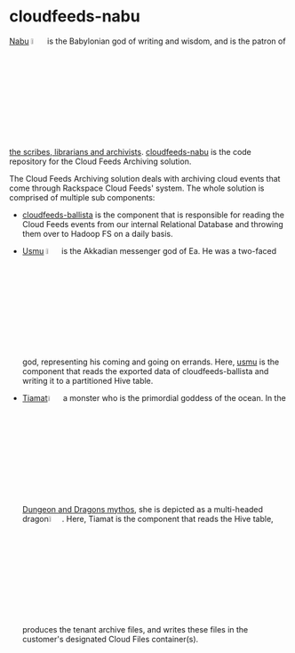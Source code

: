 cloudfeeds-nabu
===============
[Nabu](http://en.wikipedia.org/wiki/Nabu) <a href="http://www.mesopotamia.co.uk/gods/explore/images/nabu_p.gif"><img src="http://www.mesopotamia.co.uk/gods/explore/images/nabu_p.gif" width="5%" height="5%" alt="Nabu"/></a> is the Babylonian god of writing and wisdom, and is the patron of [the scribes, librarians and archivists](http://en.wikipedia.org/wiki/Preservation_%28library_and_archival_science%29#Antecedents). [cloudfeeds-nabu](http://github.com/rackerlabs/cloudfeeds-nabu) is the code repository for the Cloud Feeds Archiving solution. 

The Cloud Feeds Archiving solution deals with archiving cloud events that come through Rackspace Cloud Feeds' system. The whole solution is comprised of multiple sub components:

* [cloudfeeds-ballista](http://github.com/rackerlabs/cloudfeeds-ballista) is the component that is responsible for reading the Cloud Feeds events from our internal Relational Database and throwing them over to Hadoop FS on a daily basis.

* [Usmu](http://www.ancient.eu/article/221/) <a href="http://www.mesopotamia.co.uk/gods/explore/images/isimud_p.gif"><img src="http://www.mesopotamia.co.uk/gods/explore/images/isimud_p.gif" width="5%" height="5%" alt="Usmu"/></a> is the Akkadian messenger god of Ea. He was a two-faced god, representing his coming and going on errands. Here, [usmu](http://github.com/rackerlabs/cloudfeeds-nabu) is the component that reads the exported data of cloudfeeds-ballista and writing it to a partitioned Hive table.

* [Tiamat](http://en.wikipedia.org/wiki/Tiamat)<a href="http://www.mesopotamia.co.uk/gods/explore/images/tiamatsml.gif"><img src="http://www.mesopotamia.co.uk/gods/explore/images/tiamatsml.gif" width="5%" height="5%" alt="Tiamat"/></a> a monster who is the primordial goddess of the ocean.  In the [Dungeon and Dragons mythos](http://en.wikipedia.org/wiki/Tiamat_%28Dungeons_%26_Dragons%29), she is depicted as a multi-headed dragon<a href="http://img1.wikia.nocookie.net/__cb20110923213244/finalfantasy/images/a/a2/Tiamat_Icon.PNG"><img src="http://img1.wikia.nocookie.net/__cb20110923213244/finalfantasy/images/a/a2/Tiamat_Icon.PNG" width="5%" height="5%" alt="Tiamat"/></a>.  Here, Tiamat is the component that reads the Hive table, produces the tenant archive files, and writes these files in the customer's designated Cloud Files container(s).
